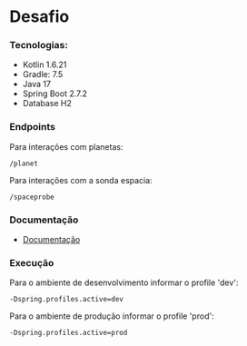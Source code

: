 # Desafio

### Tecnologias:

* Kotlin 1.6.21
* Gradle: 7.5
* Java 17
* Spring Boot 2.7.2
* Database H2

### Endpoints

Para interações com planetas:

```
/planet
```

Para interações com a sonda espacia:

```
/spaceprobe
```

### Documentação

* [Documentação](http://localhost:8080/swagger-ui/index.html)

### Execução

Para o ambiente de desenvolvimento informar o profile 'dev':

```
-Dspring.profiles.active=dev
```

Para o ambiente de produção informar o profile 'prod':

```
-Dspring.profiles.active=prod
```